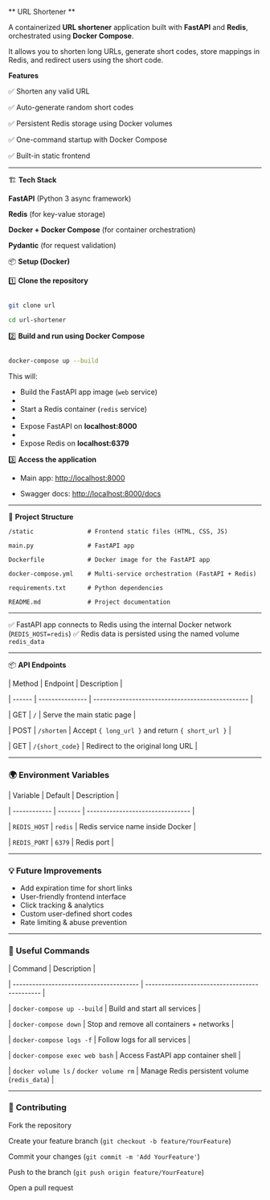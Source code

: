 

 ** URL Shortener **

A containerized **URL shortener** application built with **FastAPI** and **Redis**, orchestrated using **Docker Compose**.

It allows you to shorten long URLs, generate short codes, store mappings in Redis, and redirect users using the short code.


 **Features**

✅ Shorten any valid URL

✅ Auto-generate random short codes

✅ Persistent Redis storage using Docker volumes

✅ One-command startup with Docker Compose

✅ Built-in static frontend

---

 🏗 **Tech Stack**
 
**FastAPI** (Python 3 async framework)
  
**Redis** (for key-value storage)

**Docker + Docker Compose** (for container orchestration)

**Pydantic** (for request validation)


📦 **Setup (Docker)**

1️⃣ **Clone the repository**

```bash

git clone url

cd url-shortener

```

2️⃣ **Build and run using Docker Compose**

```bash

docker-compose up --build

```

This will:

* Build the FastAPI app image (`web` service)
* 
* Start a Redis container (`redis` service)
* 
* Expose FastAPI on **localhost:8000**
* 
* Expose Redis on **localhost:6379**

3️⃣ **Access the application**

* Main app: [http://localhost:8000](http://localhost:8000)
  
* Swagger docs: [http://localhost:8000/docs](http://localhost:8000/docs)

---

📂 **Project Structure**

```
/static               # Frontend static files (HTML, CSS, JS)

main.py               # FastAPI app

Dockerfile            # Docker image for the FastAPI app

docker-compose.yml    # Multi-service orchestration (FastAPI + Redis)

requirements.txt      # Python dependencies

README.md             # Project documentation

```

---



✅ FastAPI app connects to Redis using the internal Docker network (`REDIS_HOST=redis`)
✅ Redis data is persisted using the named volume `redis_data`

---

📦 **API Endpoints**

| Method | Endpoint        | Description                                      |

| ------ | --------------- | ------------------------------------------------ |

| GET    | `/`             | Serve the main static page                       |

| POST   | `/shorten`      | Accept `{ long_url }` and return `{ short_url }` |

| GET    | `/{short_code}` | Redirect to the original long URL                |

---

### 🌍 **Environment Variables**

| Variable     | Default | Description                      |

| ------------ | ------- | -------------------------------- |

| `REDIS_HOST` | `redis` | Redis service name inside Docker |

| `REDIS_PORT` | `6379`  | Redis port                       |

---

### 💡 **Future Improvements**

* Add expiration time for short links
* User-friendly frontend interface
* Click tracking & analytics
* Custom user-defined short codes
* Rate limiting & abuse prevention

---

### 🐳 **Useful Commands**

| Command                                 | Description                                   |

| --------------------------------------- | --------------------------------------------- |

| `docker-compose up --build`             | Build and start all services                  |

| `docker-compose down`                   | Stop and remove all containers + networks     |

| `docker-compose logs -f`                | Follow logs for all services                  |

| `docker-compose exec web bash`          | Access FastAPI app container shell            |

| `docker volume ls` / `docker volume rm` | Manage Redis persistent volume (`redis_data`) |

---

### 🤝 **Contributing**

Fork the repository
  
Create your feature branch (`git checkout -b feature/YourFeature`)
   
Commit your changes (`git commit -m 'Add YourFeature'`)

Push to the branch (`git push origin feature/YourFeature`)

Open a pull request

